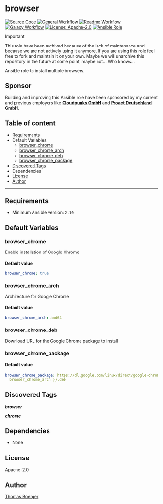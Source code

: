 # browser

[![Source Code](https://img.shields.io/badge/github-source%20code-blue?logo=github&logoColor=white)](https://github.com/rolehippie/browser)
[![General Workflow](https://github.com/rolehippie/browser/actions/workflows/general.yml/badge.svg)](https://github.com/rolehippie/browser/actions/workflows/general.yml)
[![Readme Workflow](https://github.com/rolehippie/browser/actions/workflows/docs.yml/badge.svg)](https://github.com/rolehippie/browser/actions/workflows/docs.yml)
[![Galaxy Workflow](https://github.com/rolehippie/browser/actions/workflows/galaxy.yml/badge.svg)](https://github.com/rolehippie/browser/actions/workflows/galaxy.yml)
[![License: Apache-2.0](https://img.shields.io/github/license/rolehippie/browser)](https://github.com/rolehippie/browser/blob/master/LICENSE)
[![Ansible Role](https://img.shields.io/badge/role-rolehippie.browser-blue)](https://galaxy.ansible.com/rolehippie/browser)

> [!IMPORTANT]
> This role have been archived because of the lack of maintenance and because
> we are not actively using it anymore. If you are using this role feel free
> to fork and maintain it on your own. Maybe we will unarchive this repository
> in the future at some point, maybe not... Who knows...

Ansible role to install multiple browsers.

## Sponsor

Building and improving this Ansible role have been sponsored by my current and previous employers like **[Cloudpunks GmbH](https://cloudpunks.de)** and **[Proact Deutschland GmbH](https://www.proact.eu)**.

## Table of content

- [Requirements](#requirements)
- [Default Variables](#default-variables)
  - [browser_chrome](#browser_chrome)
  - [browser_chrome_arch](#browser_chrome_arch)
  - [browser_chrome_deb](#browser_chrome_deb)
  - [browser_chrome_package](#browser_chrome_package)
- [Discovered Tags](#discovered-tags)
- [Dependencies](#dependencies)
- [License](#license)
- [Author](#author)

---

## Requirements

- Minimum Ansible version: `2.10`

## Default Variables

### browser_chrome

Enable installation of Google Chrome

#### Default value

```YAML
browser_chrome: true
```

### browser_chrome_arch

Architecture for Google Chrome

#### Default value

```YAML
browser_chrome_arch: amd64
```

### browser_chrome_deb

Download URL for the Google Chrome package to install

### browser_chrome_package

#### Default value

```YAML
browser_chrome_package: https://dl.google.com/linux/direct/google-chrome-stable_current_{{
  browser_chrome_arch }}.deb
```

## Discovered Tags

**_browser_**

**_chrome_**


## Dependencies

- None

## License

Apache-2.0

## Author

[Thomas Boerger](https://github.com/tboerger)

